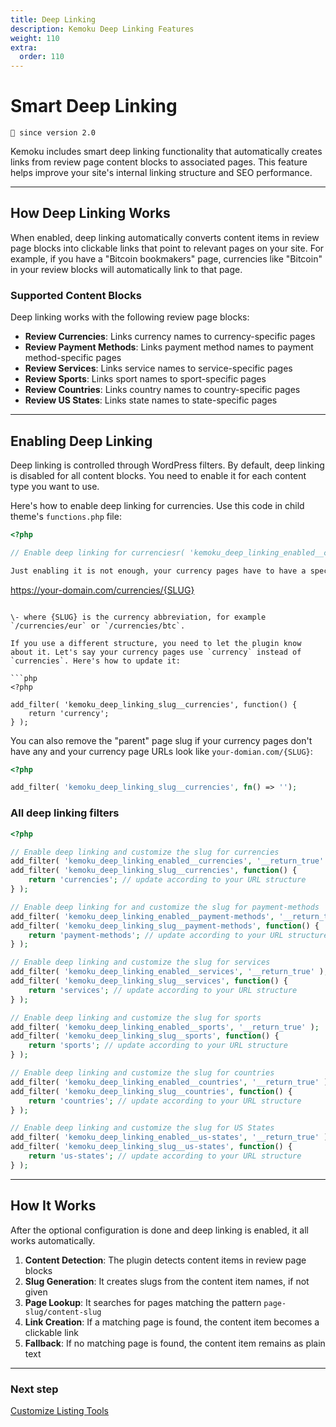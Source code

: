 ```yaml
---
title: Deep Linking
description: Kemoku Deep Linking Features
weight: 110
extra:
  order: 110
---
```


# Smart Deep Linking

`💁 since version 2.0`

Kemoku includes smart deep linking functionality that automatically creates links from review page content blocks to associated pages. This feature helps improve your site's internal linking structure and SEO performance.

---

## How Deep Linking Works

When enabled, deep linking automatically converts content items in review page blocks into clickable links that point to relevant pages on your site. For example, if you have a "Bitcoin bookmakers" page, currencies like "Bitcoin" in your review blocks will automatically link to that page.

### Supported Content Blocks

Deep linking works with the following review page blocks:

- **Review Currencies**: Links currency names to currency-specific pages
- **Review Payment Methods**: Links payment method names to payment method-specific pages
- **Review Services**: Links service names to service-specific pages
- **Review Sports**: Links sport names to sport-specific pages
- **Review Countries**: Links country names to country-specific pages
- **Review US States**: Links state names to state-specific pages

---

## Enabling Deep Linking

Deep linking is controlled through WordPress filters. By default, deep linking is disabled for all content blocks. You need to enable it for each content type you want to use.

Here's how to enable deep linking for currencies. Use this code in child theme's `functions.php` file:

```php
<?php

// Enable deep linking for currenciesr( 'kemoku_deep_linking_enabled__currencies );

Just enabling it is not enough, your currency pages have to have a specific URL structure. By default, the plugin expects the currency page URLs should have this structure:

```

https://your-domain.com/currencies/{SLUG}

````

\- where {SLUG} is the currency abbreviation, for example `/currencies/eur` or `/currencies/btc`.

If you use a different structure, you need to let the plugin know about it. Let's say your currency pages use `currency` instead of `currencies`. Here's how to update it:

```php
<?php

add_filter( 'kemoku_deep_linking_slug__currencies', function() {
    return 'currency';
} );
````

You can also remove the "parent" page slug if your currency pages don't have any and your currency page URLs look like `your-domian.com/{SLUG}`:

```php
<?php

add_filter( 'kemoku_deep_linking_slug__currencies', fn() => '');
```

### All deep linking filters

```php
<?php

// Enable deep linking and customize the slug for currencies
add_filter( 'kemoku_deep_linking_enabled__currencies', '__return_true' );
add_filter( 'kemoku_deep_linking_slug__currencies', function() {
    return 'currencies'; // update according to your URL structure
} );

// Enable deep linking for and customize the slug for payment-methods
add_filter( 'kemoku_deep_linking_enabled__payment-methods', '__return_true' );
add_filter( 'kemoku_deep_linking_slug__payment-methods', function() {
    return 'payment-methods'; // update according to your URL structure
} );

// Enable deep linking and customize the slug for services
add_filter( 'kemoku_deep_linking_enabled__services', '__return_true' );
add_filter( 'kemoku_deep_linking_slug__services', function() {
    return 'services'; // update according to your URL structure
} );

// Enable deep linking and customize the slug for sports
add_filter( 'kemoku_deep_linking_enabled__sports', '__return_true' );
add_filter( 'kemoku_deep_linking_slug__sports', function() {
    return 'sports'; // update according to your URL structure
} );

// Enable deep linking and customize the slug for countries
add_filter( 'kemoku_deep_linking_enabled__countries', '__return_true' );
add_filter( 'kemoku_deep_linking_slug__countries', function() {
    return 'countries'; // update according to your URL structure
} );

// Enable deep linking and customize the slug for US States
add_filter( 'kemoku_deep_linking_enabled__us-states', '__return_true' );
add_filter( 'kemoku_deep_linking_slug__us-states', function() {
    return 'us-states'; // update according to your URL structure
} );
```

---

## How It Works

After the optional configuration is done and deep linking is enabled, it all works automatically.

1. **Content Detection**: The plugin detects content items in review page blocks
2. **Slug Generation**: It creates slugs from the content item names, if not given
3. **Page Lookup**: It searches for pages matching the pattern `page-slug/content-slug`
4. **Link Creation**: If a matching page is found, the content item becomes a clickable link
5. **Fallback**: If no matching page is found, the content item remains as plain text

---

### Next step

[Customize Listing Tools](/docs/kemoku/listing-tools/)
